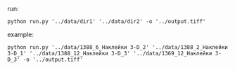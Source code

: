 run:

    python run.py '../data/dir1' '../data/dir2' -o '../output.tiff'

example:

    python run.py '../data/1388_6_Наклейки 3-D_2' '../data/1388_2_Наклейки 3-D_1' '../data/1388_12_Наклейки 3-D_3' '../data/1369_12_Наклейки 3-D_3' -o '../output.tiff'
